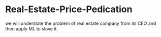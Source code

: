 # Real-Estate-Price-Pedication
we will understate the problem of real estate company from its CEO and then apply ML to slove it.
